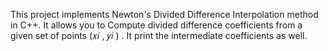 This project implements Newton's Divided Difference Interpolation method in C++. It allows you to Compute divided difference coefficients from a given set of points (𝑥𝑖 , 𝑦𝑖 ) . It print the intermediate coefficients as well.
